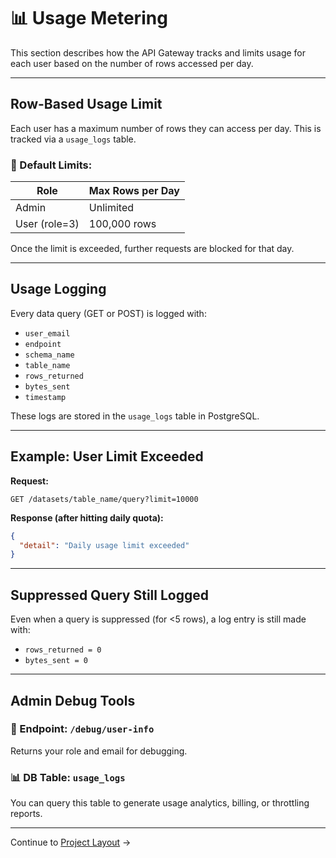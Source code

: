 # 📊 Usage Metering

This section describes how the API Gateway tracks and limits usage for each user based on the number of rows accessed per day.

---

## Row-Based Usage Limit

Each user has a maximum number of rows they can access per day. This is tracked via a `usage_logs` table.

### 🔹 Default Limits:

| Role          | Max Rows per Day |
| ------------- | ---------------- |
| Admin         | Unlimited        |
| User (role=3) | 100,000 rows     |

Once the limit is exceeded, further requests are blocked for that day.

---

## Usage Logging

Every data query (GET or POST) is logged with:

* `user_email`
* `endpoint`
* `schema_name`
* `table_name`
* `rows_returned`
* `bytes_sent`
* `timestamp`

These logs are stored in the `usage_logs` table in PostgreSQL.

---

## Example: User Limit Exceeded

**Request:**

```
GET /datasets/table_name/query?limit=10000
```

**Response (after hitting daily quota):**

```json
{
  "detail": "Daily usage limit exceeded"
}
```

---

## Suppressed Query Still Logged

Even when a query is suppressed (for <5 rows), a log entry is still made with:

* `rows_returned = 0`
* `bytes_sent = 0`

---

## Admin Debug Tools

### 🔎 Endpoint: `/debug/user-info`

Returns your role and email for debugging.

### 📊 DB Table: `usage_logs`

You can query this table to generate usage analytics, billing, or throttling reports.

---

Continue to [Project Layout](index.md) →
